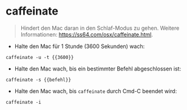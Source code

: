 # caffeinate

> Hindert den Mac daran in den Schlaf-Modus zu gehen.
> Weitere Informationen: <https://ss64.com/osx/caffeinate.html>.

- Halte den Mac für 1 Stunde (3600 Sekunden) wach:

`caffeinate -u -t {{3600}}`

- Halte den Mac wach, bis ein bestimmter Befehl abgeschlossen ist:

`caffeinate -s {{befehl}}`

- Halte den Mac wach, bis `caffeinate` durch Cmd-C beendet wird:

`caffeinate -i`
